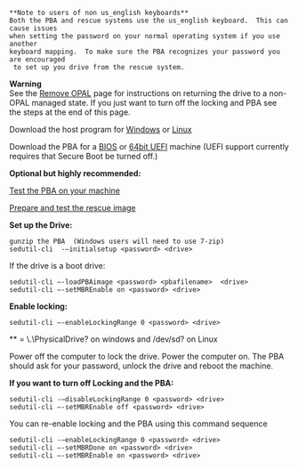 ```
**Note to users of non us_english keyboards**
Both the PBA and rescue systems use the us_english keyboard.  This can cause issues 
when setting the password on your normal operating system if you use another 
keyboard mapping.  To make sure the PBA recognizes your password you are encouraged
 to set up you drive from the rescue system.
```
**Warning**  
See the [Remove OPAL](https://github.com/Drive-Trust-Alliance/sedutil/wiki/Remove-OPAL) page for instructions on returning the drive to a non-OPAL managed state.  If you just want to turn off the locking and PBA see the steps at the end of this page.

 

Download the host program for [Windows](https://github.com/Drive-Trust-Alliance/exec/blob/master/sedutil_WIN.zip?raw=true) or [Linux](https://github.com/Drive-Trust-Alliance/exec/blob/master/sedutil_LINUX.tgz?raw=true)

Download the PBA for a [BIOS](https://github.com/Drive-Trust-Alliance/exec/blob/master/BIOS32.img.gz?raw=true) or [64bit UEFI](https://github.com/Drive-Trust-Alliance/exec/blob/master/UEFI64.img.gz?raw=true) machine (UEFI support currently requires that Secure Boot be turned off.)

 

**Optional but highly recommended:**

[Test the PBA on your machine](https://github.com/Drive-Trust-Alliance/sedutil/wiki/Test-the-PBA)

[Prepare and test the rescue image](https://github.com/Drive-Trust-Alliance/sedutil/wiki/Test-the-Rescue-system)

 

**Set up the Drive:**

    gunzip the PBA  (Windows users will need to use 7-zip)
    sedutil-cli  -–initialsetup <password> <drive>

If the drive is a boot drive:

    sedutil-cli –-loadPBAimage <password> <pbafilename>  <drive>
    sedutil-cli –-setMBREnable on <password> <drive>

**Enable locking:**

    sedutil-cli –-enableLockingRange 0 <password> <drive>

**<drive> = \\.\PhysicalDrive? on windows and /dev/sd? on Linux

Power off the computer to lock the drive.  Power the computer on. The PBA should ask for your password, unlock the drive and reboot the machine.

**If you want to turn off Locking and the PBA:**

    sedutil-cli -–disableLockingRange 0 <password> <drive>  
    sedutil-cli –-setMBREnable off <password> <drive>

  You can re-enable locking and the PBA using this command sequence  

    sedutil-cli -–enableLockingRange 0 <password> <drive>    
    sedutil-cli –-setMBRDone on <password> <drive>  
    sedutil-cli –-setMBREnable on <password> <drive>